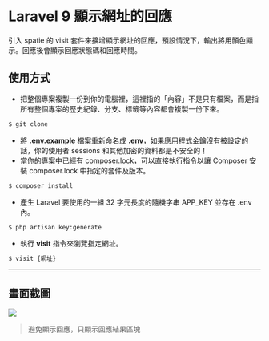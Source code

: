 # Laravel 9 顯示網址的回應

引入 spatie 的 visit 套件來擴增顯示網址的回應，預設情況下，輸出將用顏色顯示。回應後會顯示回應狀態碼和回應時間。

## 使用方式
- 把整個專案複製一份到你的電腦裡，這裡指的「內容」不是只有檔案，而是指所有整個專案的歷史紀錄、分支、標籤等內容都會複製一份下來。
```sh
$ git clone
```
- 將 __.env.example__ 檔案重新命名成 __.env__，如果應用程式金鑰沒有被設定的話，你的使用者 sessions 和其他加密的資料都是不安全的！
- 當你的專案中已經有 composer.lock，可以直接執行指令以讓 Composer 安裝 composer.lock 中指定的套件及版本。
```sh
$ composer install
```
- 產生 Laravel 要使用的一組 32 字元長度的隨機字串 APP_KEY 並存在 .env 內。
```sh
$ php artisan key:generate
```
- 執行 __visit__ 指令來瀏覽指定網址。
```sh
$ visit {網址}
```

----

## 畫面截圖
![](https://i.imgur.com/FpfgQgJ.png)
> 避免顯示回應，只顯示回應結果區塊